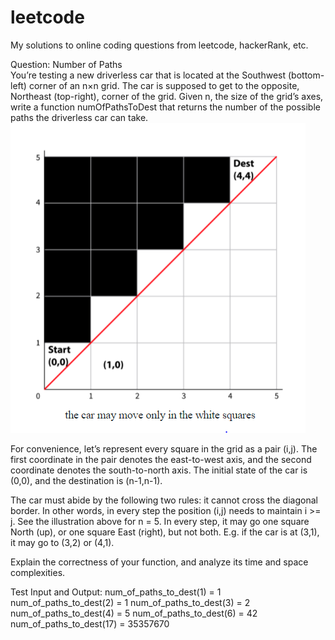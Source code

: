 # leetcode

My solutions to online coding questions from leetcode, hackerRank, etc.

Question: Number of Paths \
You’re testing a new driverless car that is located at the Southwest (bottom-left) corner of an n×n grid. The car is supposed to get to the opposite, Northeast (top-right), corner of the grid. Given n, the size of the grid’s axes, write a function numOfPathsToDest that returns the number of the possible paths the driverless car can take.  
![alt text](delete.PNG)  

For convenience, let’s represent every square in the grid as a pair (i,j). The first coordinate in the pair denotes the east-to-west axis, and the second coordinate denotes the south-to-north axis. The initial state of the car is (0,0), and the destination is (n-1,n-1).

The car must abide by the following two rules: it cannot cross the diagonal border. In other words, in every step the position (i,j) needs to maintain i >= j. See the illustration above for n = 5. In every step, it may go one square North (up), or one square East (right), but not both. E.g. if the car is at (3,1), it may go to (3,2) or (4,1).

Explain the correctness of your function, and analyze its time and space complexities.

Test Input and Output:
num_of_paths_to_dest(1) = 1
num_of_paths_to_dest(2) = 1
num_of_paths_to_dest(3) = 2
num_of_paths_to_dest(4) = 5
num_of_paths_to_dest(6) = 42
num_of_paths_to_dest(17) = 35357670
